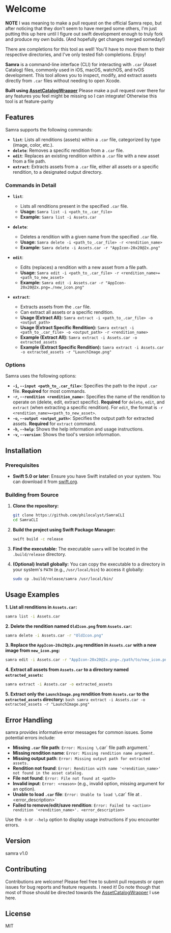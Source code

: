 # Welcome
**NOTE**
I was meaning to make a pull request on the official Samra repo, but after noticing that they don't seem to have merged some others, I'm just putting this up here until I figure out swift development enough to truly fork and produce my own builds. (And hopefully get changes merged someday!)

There are completions for this tool as well! You'll have to move them to their respective directories, and I've only tested fish completions. Enjoy!

**Samra** is a command-line interface (CLI) for interacting with `.car` (Asset Catalog) files, commonly used in iOS, macOS, watchOS, and tvOS development. This tool allows you to inspect, modify, and extract assets directly from `.car` files without needing to open Xcode.

**Built using [AssetCatalogWrapper](https://github.com/NSAntoine/PrivateKits)** Please make a pull request over there for any features you feel might be missing so I can integrate! Otherwise this tool is at feature-parity

## Features

Samra supports the following commands:

  - **`list`**:  Lists all renditions (assets) within a `.car` file, categorized by type (image, color, etc.).
  - **`delete`**: Removes a specific rendition from a `.car` file.
  - **`edit`**: Replaces an existing rendition within a `.car` file with a new asset from a file path.
  - **`extract`**: Extracts assets from a `.car` file, either all assets or a specific rendition, to a designated output directory.

### Commands in Detail

  - **`list`**:

      - Lists all renditions present in the specified `.car` file.
      - **Usage:** `Samra list -i <path_to_.car_file>`
      - **Example:** `Samra list -i Assets.car`

  - **`delete`**:

      - Deletes a rendition with a given name from the specified `.car` file.
      - **Usage:** `Samra delete -i <path_to_.car_file> -r <rendition_name>`
      - **Example:** `Samra delete -i Assets.car -r "AppIcon-20x20@2x.png"`

  - **`edit`**:

      - Edits (replaces) a rendition with a new asset from a file path.
      - **Usage:** `Samra edit -i <path_to_.car_file> -r <rendition_name>=<path_to_new_asset>`
      - **Example:** `Samra edit -i Assets.car -r "AppIcon-20x20@2x.png=./new_icon.png"`

  - **`extract`**:

      - Extracts assets from the `.car` file.
      - Can extract all assets or a specific rendition.
      - **Usage (Extract All):** `Samra extract -i <path_to_.car_file> -o <output_path>`
      - **Usage (Extract Specific Rendition):** `Samra extract -i <path_to_.car_file> -o <output_path> -r <rendition_name>`
      - **Example (Extract All):** `Samra extract -i Assets.car -o extracted_assets`
      - **Example (Extract Specific Rendition):** `Samra extract -i Assets.car -o extracted_assets -r "LaunchImage.png"`

### Options

Samra uses the following options:

  - **`-i`, `--input <path_to_.car_file>`**:  Specifies the path to the input `.car` file. **Required** for most commands.
  - **`-r`, `--rendition <rendition_name>`**: Specifies the name of the rendition to operate on (delete, edit, extract specific). **Required** for `delete`, `edit`, and `extract` (when extracting a specific rendition). For `edit`, the format is `-r <rendition_name>=<path_to_new_asset>`.
  - **`-o`, `--output <output_path>`**: Specifies the output path for extracted assets. **Required** for `extract` command.
  - **`-h`, `--help`**: Shows the help information and usage instructions.
  - **`-v`, `--version`**: Shows the tool's version information.

## Installation

### Prerequisites

  - **Swift 5.0 or later**: Ensure you have Swift installed on your system. You can download it from [swift.org](https://www.google.com/url?sa=E&source=gmail&q=https://www.swift.org/download/).

### Building from Source

1.  **Clone the repository:**

    ```bash
    git clone https://github.com/philocalyst/SamraCLI
    cd SamraCLI
    ```

2.  **Build the project using Swift Package Manager:**

    ```bash
    swift build -c release
    ```

3.  **Find the executable:**
    The executable `samra` will be located in the `.build/release` directory.

4.  **(Optional) Install globally:**
    You can copy the executable to a directory in your system's `PATH` (e.g., `/usr/local/bin`) to access it globally:

    ```bash
    sudo cp .build/release/samra /usr/local/bin/
    ```

## Usage Examples

**1. List all renditions in `Assets.car`:**

```bash
samra list -i Assets.car
```

**2. Delete the rendition named `OldIcon.png` from `Assets.car`:**

```bash
samra delete -i Assets.car -r "OldIcon.png"
```

**3. Replace the `AppIcon-20x20@2x.png` rendition in `Assets.car` with a new image from `new_icon.png`:**

```bash
samra edit -i Assets.car -r "AppIcon-20x20@2x.png=./path/to/new_icon.png"
```

**4. Extract all assets from `Assets.car` to a directory named `extracted_assets`:**

```bash
samra extract -i Assets.car -o extracted_assets
```

**5. Extract only the `LaunchImage.png` rendition from `Assets.car` to the `extracted_assets` directory:**
` bash samra extract -i Assets.car -o extracted_assets -r "LaunchImage.png"  `

## Error Handling

samra provides informative error messages for common issues. Some potential errors include:

  - **Missing `.car` file path**:  `Error: Missing \`.car\` file path argument.\`
  - **Missing rendition name**: `Error: Missing rendition name argument.`
  - **Missing output path**: `Error: Missing output path for extracted assets.`
  - **Rendition not found**: `Error: Rendition with name '<rendition_name>' not found in the asset catalog.`
  - **File not found**: `Error: File not found at <path>`
  - **Invalid input**: `Error: <reason>` (e.g., invalid option, missing argument for an option).
  - **Unable to load `.car` file**: `Error: Unable to load \`.car\` file at <path>. \<error\_description\>\`
  - **Failed to remove/edit/save rendition**: `Error: Failed to <action> rendition '<rendition_name>'. <error_description>`

Use the `-h` or `--help` option to display usage instructions if you encounter errors.

## Version

samra v1.0

## Contributing

Contributions are welcome\! Please feel free to submit pull requests or open issues for bug reports and feature requests. I need it! Do note though that most of those should be directed towards the [AssetCatalogWrapper](https://github.com/NSAntoine/PrivateKits) I use here.

## License
MIT
